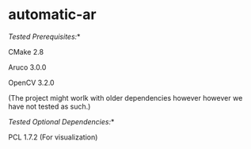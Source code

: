 # automatic-ar

**Tested* Prerequisites:**

CMake 2.8

Aruco 3.0.0

OpenCV 3.2.0

(The project might worlk with older dependencies however however we have not tested as such.)

**Tested* Optional Dependencies:**

PCL 1.7.2 (For visualization)
